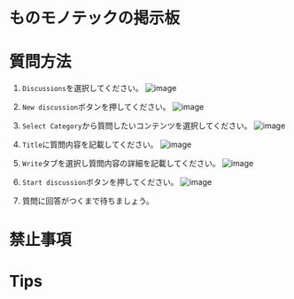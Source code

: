 # ものモノテックの掲示板

# 質問方法
1. `Discussions`を選択してください。
![image](https://user-images.githubusercontent.com/85218626/120762072-d6fea400-c550-11eb-8fe1-90e5afb4fe95.png)

2. `New discussion`ボタンを押してください。
![image](https://user-images.githubusercontent.com/85218626/120762072-d6fea400-c550-11eb-8fe1-90e5afb4fe95.png)

3. `Select Category`から質問したいコンテンツを選択してください。
![image](https://user-images.githubusercontent.com/85218626/120762493-46749380-c551-11eb-9517-326f27544803.png)

4. `Title`に質問内容を記載してください。
![image](https://user-images.githubusercontent.com/85218626/120762735-7de34000-c551-11eb-92a2-cc4228e1e36d.png)

5. `Write`タブを選択し質問内容の詳細を記載してください。
![image](https://user-images.githubusercontent.com/85218626/120762945-b8e57380-c551-11eb-999f-fbd1285f4268.png)

6. `Start discussion`ボタンを押してください。
![image](https://user-images.githubusercontent.com/85218626/120762945-b8e57380-c551-11eb-999f-fbd1285f4268.png)

7. 質問に回答がつくまで待ちましょう。

# 禁止事項

# Tips
